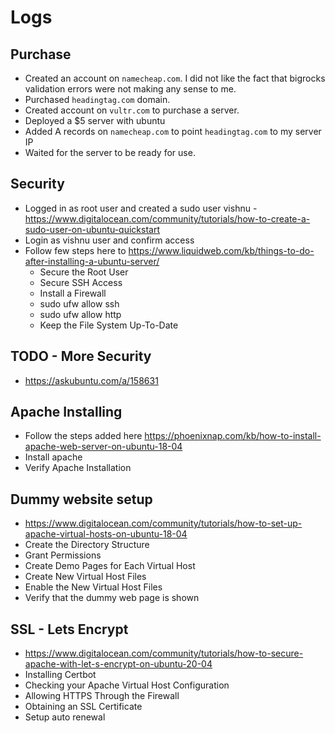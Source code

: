 # Logs

## Purchase
- Created an account on `namecheap.com`. I did not like the fact that bigrocks validation errors were not making any sense to me.
- Purchased `headingtag.com` domain.
- Created account on `vultr.com` to purchase a server.
- Deployed a $5 server with ubuntu
- Added A records on `namecheap.com` to point `headingtag.com` to my server IP
- Waited for the server to be ready for use.

## Security
- Logged in as root user and created a sudo user vishnu - https://www.digitalocean.com/community/tutorials/how-to-create-a-sudo-user-on-ubuntu-quickstart
- Login as vishnu user and confirm access
- Follow few steps here to https://www.liquidweb.com/kb/things-to-do-after-installing-a-ubuntu-server/
    - Secure the Root User
    - Secure SSH Access
    - Install a Firewall
    - sudo ufw allow ssh
    - sudo ufw allow http
    - Keep the File System Up-To-Date

## TODO - More Security
- https://askubuntu.com/a/158631

## Apache Installing

- Follow the steps added here https://phoenixnap.com/kb/how-to-install-apache-web-server-on-ubuntu-18-04
- Install apache
- Verify Apache Installation

## Dummy website setup

- https://www.digitalocean.com/community/tutorials/how-to-set-up-apache-virtual-hosts-on-ubuntu-18-04
- Create the Directory Structure
- Grant Permissions
- Create Demo Pages for Each Virtual Host
- Create New Virtual Host Files
- Enable the New Virtual Host Files
- Verify that the dummy web page is shown

## SSL - Lets Encrypt

- https://www.digitalocean.com/community/tutorials/how-to-secure-apache-with-let-s-encrypt-on-ubuntu-20-04
- Installing Certbot
- Checking your Apache Virtual Host Configuration
- Allowing HTTPS Through the Firewall
- Obtaining an SSL Certificate
- Setup auto renewal
